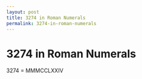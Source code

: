 ```yaml
---
layout: post
title: 3274 in Roman Numerals
permalink: 3274-in-roman-numerals
---
```


# 3274 in Roman Numerals

3274 = MMMCCLXXIV
